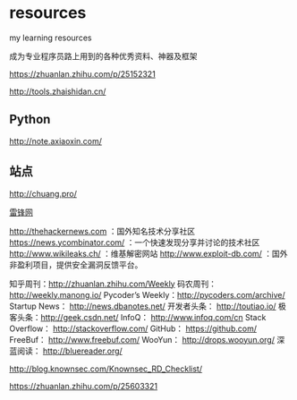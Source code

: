 # resources
my learning resources

成为专业程序员路上用到的各种优秀资料、神器及框架

https://zhuanlan.zhihu.com/p/25152321

http://tools.zhaishidan.cn/

## Python

http://note.axiaoxin.com/


## 站点

http://chuang.pro/


[雷锋网](http://www.leiphone.com/)

http://thehackernews.com ：国外知名技术分享社区
https://news.ycombinator.com/ ：一个快速发现分享并讨论的技术社区
http://www.wikileaks.ch/ ：维基解密网站
http://www.exploit-db.com/ ：国外非盈利项目，提供安全漏洞反馈平台。

知乎周刊：http://zhuanlan.zhihu.com/Weekly
码农周刊：http://weekly.manong.io/
Pycoder’s Weekly：http://pycoders.com/archive/
Startup News： http://news.dbanotes.net/
开发者头条： http://toutiao.io/
极客头条：http://geek.csdn.net/
InfoQ： http://www.infoq.com/cn
Stack Overflow： http://stackoverflow.com/
GitHub： https://github.com/
FreeBuf： http://www.freebuf.com/
WooYun： http://drops.wooyun.org/
深蓝阅读： http://bluereader.org/

http://blog.knownsec.com/Knownsec_RD_Checklist/


https://zhuanlan.zhihu.com/p/25603321